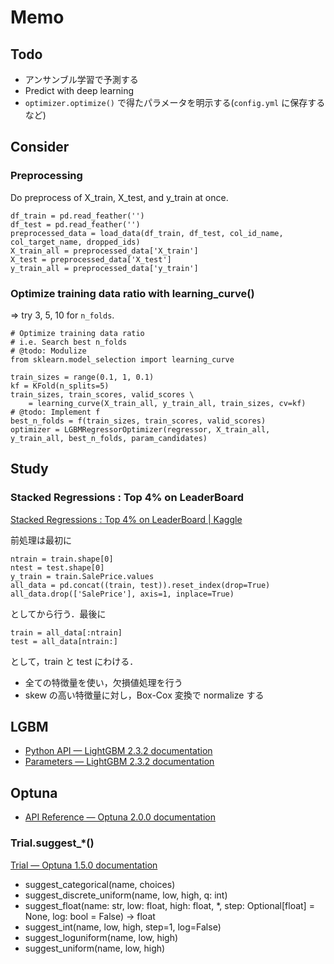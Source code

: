# Memo

## Todo

- アンサンブル学習で予測する
- Predict with deep learning
- `optimizer.optimize()` で得たパラメータを明示する(`config.yml` に保存するなど)

## Consider

### Preprocessing

Do preprocess of X_train, X_test, and y_train at once.

```
df_train = pd.read_feather('')
df_test = pd.read_feather('')
preprocessed_data = load_data(df_train, df_test, col_id_name, col_target_name, dropped_ids)
X_train_all = preprocessed_data['X_train']
X_test = preprocessed_data['X_test']
y_train_all = preprocessed_data['y_train']
```

### Optimize training data ratio with learning_curve()

=> try 3, 5, 10 for `n_folds`.

```
# Optimize training data ratio
# i.e. Search best n_folds
# @todo: Modulize
from sklearn.model_selection import learning_curve

train_sizes = range(0.1, 1, 0.1)
kf = KFold(n_splits=5)
train_sizes, train_scores, valid_scores \
    = learning_curve(X_train_all, y_train_all, train_sizes, cv=kf)
# @todo: Implement f
best_n_folds = f(train_sizes, train_scores, valid_scores)
optimizer = LGBMRegressorOptimizer(regressor, X_train_all, y_train_all, best_n_folds, param_candidates)
```

## Study

### Stacked Regressions : Top 4% on LeaderBoard

[Stacked Regressions : Top 4% on LeaderBoard | Kaggle](https://www.kaggle.com/serigne/stacked-regressions-top-4-on-leaderboard)

前処理は最初に

```
ntrain = train.shape[0]
ntest = test.shape[0]
y_train = train.SalePrice.values
all_data = pd.concat((train, test)).reset_index(drop=True)
all_data.drop(['SalePrice'], axis=1, inplace=True)
```

としてから行う．最後に

```
train = all_data[:ntrain]
test = all_data[ntrain:]
```

として，train と test にわける．

- 全ての特徴量を使い，欠損値処理を行う
- skew の高い特徴量に対し，Box-Cox 変換で normalize する

## LGBM

- [Python API — LightGBM 2.3.2 documentation](https://lightgbm.readthedocs.io/en/latest/Python-API.html)
- [Parameters — LightGBM 2.3.2 documentation](https://lightgbm.readthedocs.io/en/latest/Parameters.html)

## Optuna

- [API Reference — Optuna 2.0.0 documentation](https://optuna.readthedocs.io/en/stable/reference/index.html)

### Trial.suggest_*()

[Trial — Optuna 1.5.0 documentation](https://optuna.readthedocs.io/en/stable/reference/trial.html)

- suggest_categorical(name, choices)
- suggest_discrete_uniform(name, low, high, q: int)
- suggest_float(name: str, low: float, high: float, *, step: Optional[float] = None, log: bool = False) -> float
- suggest_int(name, low, high, step=1, log=False)
- suggest_loguniform(name, low, high)
- suggest_uniform(name, low, high)
